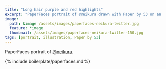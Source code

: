 ```yaml
---
title: "Long hair purple and red highlights"
excerpt: "PaperFaces portrait of @neikura drawn with Paper by 53 on an iPad."
image: 
  path: &image /assets/images/paperfaces-neikura-twitter.jpg 
  feature: *image
  thumbnail: /assets/images/paperfaces-neikura-twitter-150.jpg
tags: [portrait, illustration, Paper by 53]
---
```


PaperFaces portrait of [@neikura](http://twitter.com/neikura).

{% include boilerplate/paperfaces.md %}
